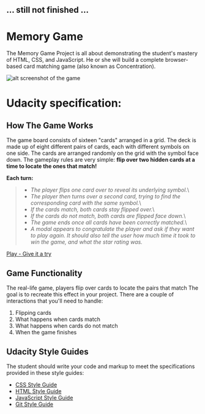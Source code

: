 ## ... still not finished ...

# Memory Game

The Memory Game Project is all about demonstrating the student's mastery of HTML, CSS, and JavaScript. He or she will build a complete browser-based card matching game (also known as Concentration).

![alt screenshot of the game](https://jtrfs.github.io/memory-game/img/memory_game.png)

# Udacity specification:

## How The Game Works
The game board consists of sixteen "cards" arranged in a grid. The deck is made up of eight different pairs of cards, each with different symbols on one side. The cards are arranged randomly on the grid with the symbol face down. The gameplay rules are very simple: **flip over two hidden cards at a time to locate the ones that match!**

**Each turn:**

>* _The player flips one card over to reveal its underlying symbol._\
>* _The player then turns over a second card, trying to find the corresponding card with the same symbol._\
>* _If the cards match, both cards stay flipped over._\
>* _If the cards do not match, both cards are flipped face down._\
>* _The game ends once all cards have been correctly matched._\
>* _A modal appears to congratulate the player and ask if they want to play again. It should also tell the user how much time it took to win the game, and what the star rating was._

[Play - Give it a try](https://jtrfs.github.io/memory-game/)

## Game Functionality
The real-life game, players flip over cards to locate the pairs that match The goal is to recreate this effect in your project. There are a couple of interactions that you'll need to handle:

1. Flipping cards
2. What happens when cards match
3. What happens when cards do not match
4. When the game finishes

## Udacity Style Guides
The student should write your code and markup to meet the specifications provided in these style guides:

* [CSS Style Guide](http://udacity.github.io/frontend-nanodegree-styleguide/css.html)
* [HTML Style Guide](http://udacity.github.io/frontend-nanodegree-styleguide/index.html)
* [JavaScript Style Guide](http://udacity.github.io/frontend-nanodegree-styleguide/javascript.html)
* [Git Style Guide](https://udacity.github.io/git-styleguide/)
